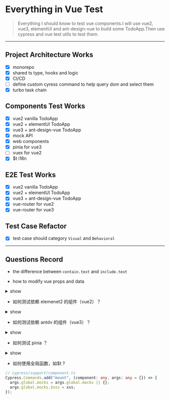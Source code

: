 # Everything in Vue Test

> Everything I should know to test vue components.I will use vue2, vue3, elementUI and ant-design-vue to build some TodoApp.Then use cypress and vue test utils to test them.

---

## Project Architecture Works

- [x] monorepo
- [x] shared ts type, hooks and logic
- [x] CI/CD
- [ ] define custom cyress command to help query dom and select them
- [x] turbo task chain

## Components Test Works

- [x] vue2 vanilla TodoApp
- [x] vue2 + elementUI TodoApp
- [x] vue3 + ant-design-vue TodoApp
- [x] mock API
- [x] web components
- [x] pinia for vue3
- [ ] vuex for vue2
- [x] $t i18n

## E2E Test Works

- [x] vue2 vanilla TodoApp
- [x] vue2 + elementUI TodoApp
- [x] vue3 + ant-design-vue TodoApp
- [x] vue-router for vue2
- [x] vue-router for vue3

## Test Case Refactor

- [x] test case should category `Visual` and `Behavioral`

---

## Questions Record

- the difference between `contain.text` and `include.text`

- how to modify vue props and data

<details>
  <summary> show </summary>

```ts
cy.mount(TodoItem, {
  propsData: {
    label: "下班",
    isDone: false,
  },
}).then(({ wrapper }) => {
  return cy.wrap(wrapper).as("vue");
});

cy.get("@vue").then((current: any) => {
  current.setProps({
    isDone: true,
  });
});
```

</details>

- 如何测试依赖 elemenet2 的组件（vue2）？

<details>
  <summary> show </summary>

```ts
// cypress/support/component.ts
import ElementUI from "element-ui";
import "element-ui/lib/theme-chalk/index.css";

Cypress.Commands.add("mount", (component, args = {}) => {
  Vue.use(ElementUI);

  return mount(component as any, args);
});
```

</details>

- 如何测试依赖 antdv 的组件（vue3）？

<details>
  <summary> show </summary>

分两种情况

1. 配置了 unplugin-vue-components 的话，cypress 无需特别配置
2. 否则，需要如下配置

```ts
// cypress/support/component.ts
import Antdv from "ant-design-vue";
import "ant-design-vue/dist/antd.css";

Cypress.Commands.add("mount", (component, args = {}) => {
  args.global = args.global || {};
  args.global.plugins = args.global.plugins || [];
  args.global.plugins.push(Antdv);
  return mount(component as any, args);
});
```

</details>

- 如何测试 pinia ？

<details>
  <summary> show </summary>

```ts
// cypress/support/component.ts
import { createPinia, setActivePinia } from "pinia";
setActivePinia(createPinia());
```

</details>

- 如何使用全局函数，如$t ?

```ts
// cypress/support/component.ts
Cypress.Commands.add("mount", (component: any, args: any = {}) => {
  args.global.mocks = args.global.mocks || {};
  args.global.mocks.$xss = xss;
});
```

</details>
